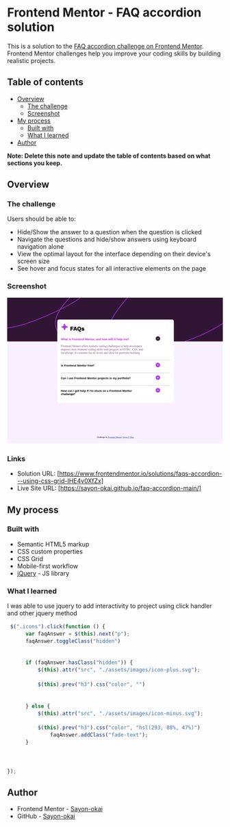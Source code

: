 # Frontend Mentor - FAQ accordion solution

This is a solution to the [FAQ accordion challenge on Frontend Mentor](https://www.frontendmentor.io/challenges/faq-accordion-wyfFdeBwBz). Frontend Mentor challenges help you improve your coding skills by building realistic projects. 

## Table of contents

- [Overview](#overview)
  - [The challenge](#the-challenge)
  - [Screenshot](#screenshot)
- [My process](#my-process)
  - [Built with](#built-with)
  - [What I learned](#what-i-learned)
- [Author](#author)


**Note: Delete this note and update the table of contents based on what sections you keep.**

## Overview

### The challenge

Users should be able to:

- Hide/Show the answer to a question when the question is clicked
- Navigate the questions and hide/show answers using keyboard navigation alone
- View the optimal layout for the interface depending on their device's screen size
- See hover and focus states for all interactive elements on the page

### Screenshot

![](./screenshot.jpeg)



### Links

- Solution URL: [https://www.frontendmentor.io/solutions/faqs-accordion---using-css-grid-IHE4v0XfZx]
- Live Site URL: [https://sayon-okai.github.io/faq-accordion-main/]

## My process

### Built with

- Semantic HTML5 markup
- CSS custom properties
- CSS Grid
- Mobile-first workflow
- [jQuery](https://jquery.com/) - JS library



### What I learned

I was able to use jquery to add interactivity to project using click handler 
and other jquery method 




```js
 $(".icons").click(function () {
      var faqAnswer = $(this).next("p");
      faqAnswer.toggleClass("hidden")
      

      if (faqAnswer.hasClass("hidden")) {
          $(this).attr("src", "./assets/images/icon-plus.svg");
  
          $(this).prev("h3").css("color", "")
          
         
      } else {
          $(this).attr("src", "./assets/images/icon-minus.svg");
         
          $(this).prev("h3").css("color", "hsl(293, 88%, 47%)")
              faqAnswer.addClass("fade-text");
      }

      
   
});
```

## Author

- Frontend Mentor - [Sayon-okai](https://www.frontendmentor.io/profile/Sayon-okai)
- GitHub - [Sayon-okai](https://github.com/Sayon-okai)




